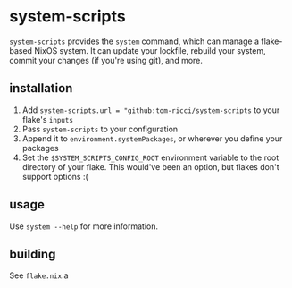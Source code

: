 # system-scripts
`system-scripts` provides the `system` command, which can manage a flake-based NixOS system. It can update your lockfile, rebuild your system, commit your changes (if you're using git), and more.

## installation
1. Add `system-scripts.url = "github:tom-ricci/system-scripts` to your flake's `inputs`
2. Pass `system-scripts` to your configuration
3. Append it to `environment.systemPackages`, or wherever you define your packages
4. Set the `$SYSTEM_SCRIPTS_CONFIG_ROOT` environment variable to the root directory of your flake. This would've been an option, but flakes don't support options :(

## usage
Use `system --help` for more information.

## building
See `flake.nix`.a